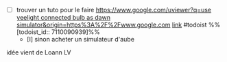 - [ ] trouver un tuto pour le faire [https://www.google.com/uviewer?q=use yeelight connected bulb as dawn simulator&origin=https%3A%2F%2Fwww.google.com](https://www.google.com/uviewer?q=use%20yeelight%20connected%20bulb%20as%20dawn%20simulator&origin=https%3A%2F%2Fwww.google.com) [link](https://todoist.com/showTask?id=7110090939) #todoist %%[todoist_id:: 7110090939]%%
	- [I] sinon acheter un simulateur d'aube

idée vient de Loann LV